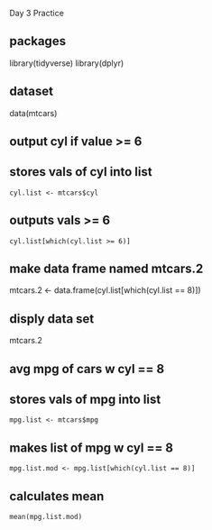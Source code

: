 Day 3 Practice

## packages
  library(tidyverse)
  library(dplyr)

## dataset
  data(mtcars)

## output cyl if value >= 6
  ## stores vals of cyl into list
    cyl.list <- mtcars$cyl
  ## outputs vals >= 6
    cyl.list[which(cyl.list >= 6)]

## make data frame named mtcars.2
  mtcars.2 <- data.frame(cyl.list[which(cyl.list == 8)])
## disply data set
  mtcars.2
  
## avg mpg of cars w cyl == 8
  ## stores vals of mpg into list
    mpg.list <- mtcars$mpg
  ## makes list of mpg w cyl == 8
    mpg.list.mod <- mpg.list[which(cyl.list == 8)]
  ## calculates mean
    mean(mpg.list.mod)

